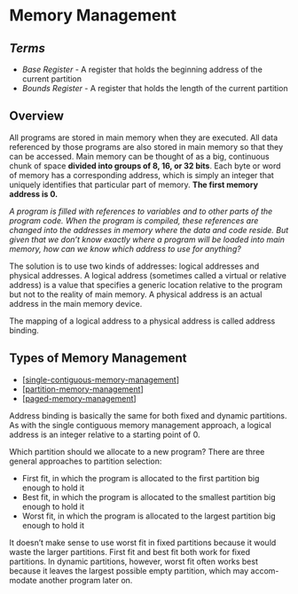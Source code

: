 # Memory Management

## *Terms*

* *Base Register* - A register that holds the beginning address of the current partition
* *Bounds Register* - A register that holds the length of the current partition

## Overview

All programs are stored in main memory when they are executed. All data referenced by those programs are also stored in main memory so that they can be accessed. Main memory can be thought of as a big, continuous chunk of space **divided into groups of 8, 16, or 32 bits**. Each byte or word of memory has a corresponding address, which is simply an integer that uniquely identifies that particular part of memory. **The first memory address is 0.**

*A program is filled with references to variables and to other parts of the program code. When the program is compiled, these references are changed into the addresses in memory where the data and code reside. But given that we don’t know exactly where a program will be loaded into main memory, how can we know which address to use for anything?*

The solution is to use two kinds of addresses: logical addresses and physical addresses. A logical address (sometimes called a virtual or relative address) is a value that specifies a generic location relative to the program but not to the reality of main memory. A physical address is an actual address in the main memory device.

The mapping of a logical address to a physical address is called address binding.

## Types of Memory Management

* [[single-contiguous-memory-management]]
* [[partition-memory-management]]
* [[paged-memory-management]]

Address binding is basically the same for both fixed and dynamic partitions. As with the single contiguous memory management approach, a logical address is an integer relative to a starting point of 0.

Which partition should we allocate to a new program? There are three general approaches to partition selection:
 * First fit, in which the program is allocated to the first partition big enough to hold it
 * Best fit, in which the program is allocated to the smallest partition big enough to hold it
 * Worst fit, in which the program is allocated to the largest partition big enough to hold it


It doesn’t make sense to use worst fit in fixed partitions because it would waste the larger partitions. First fit and best fit both work for fixed partitions. In dynamic partitions, however, worst fit often works best because it leaves the largest possible empty partition, which may accom- modate another program later on.




[//begin]: # "Autogenerated link references for markdown compatibility"
[single-contiguous-memory-management]: single-contiguous-memory-management "Single Contiguous Memory Management"
[partition-memory-management]: partition-memory-management "Partition Memory Management"
[paged-memory-management]: paged-memory-management "Paged Memory Management"
[//end]: # "Autogenerated link references"